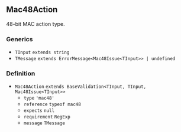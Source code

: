 Mac48Action
-----------

48-bit MAC action type.

### Generics

*   `TInput` `extends string`
*   `TMessage` `extends ErrorMessage<Mac48Issue<TInput>> | undefined`

### Definition

*   `Mac48Action` `extends BaseValidation<TInput, TInput, Mac48Issue<TInput>>`
    *   `type` `'mac48'`
    *   `reference` `typeof mac48`
    *   `expects` `null`
    *   `requirement` `RegExp`
    *   `message` `TMessage`